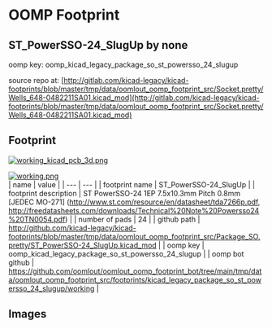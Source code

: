 # OOMP Footprint  
## ST_PowerSSO-24_SlugUp  by none  
  
oomp key: oomp_kicad_legacy_package_so_st_powersso_24_slugup  
  
source repo at: [http://gitlab.com/kicad-legacy/kicad-footprints/blob/master/tmp/data/oomlout_oomp_footprint_src/Socket.pretty/Wells_648-0482211SA01.kicad_mod](http://gitlab.com/kicad-legacy/kicad-footprints/blob/master/tmp/data/oomlout_oomp_footprint_src/Socket.pretty/Wells_648-0482211SA01.kicad_mod)  
## Footprint  
  
[![working_kicad_pcb_3d.png](working_kicad_pcb_3d_600.png)](working_kicad_pcb_3d.png)  
  
[![working.png](working_600.png)](working.png)  
| name | value | 
| --- | --- | 
| footprint name | ST_PowerSSO-24_SlugUp | 
| footprint description | ST PowerSSO-24 1EP 7.5x10.3mm Pitch 0.8mm [JEDEC MO-271] (http://www.st.com/resource/en/datasheet/tda7266p.pdf, http://freedatasheets.com/downloads/Technical%20Note%20Powersso24%20TN0054.pdf) | 
| number of pads | 24 | 
| github path | http://github.com/kicad-legacy/kicad-footprints/blob/master/tmp/data/oomlout_oomp_footprint_src/Package_SO.pretty/ST_PowerSSO-24_SlugUp.kicad_mod | 
| oomp key | oomp_kicad_legacy_package_so_st_powersso_24_slugup | 
| oomp bot github | https://github.com/oomlout/oomlout_oomp_footprint_bot/tree/main/tmp/data/oomlout_oomp_footprint_src/footprints/kicad_legacy_package_so_st_powersso_24_slugup/working | 
## Images  
